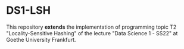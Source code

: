 # DS1-LSH

This repository **extends** the implementation of programming topic T2 "Locality-Sensitive Hashing" of the lecture "Data Science 1 - SS22" at Goethe University Frankfurt.

